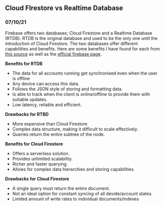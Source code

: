 ## Cloud FIrestore vs Realtime Database
### 07/10/21

Firebase offers two databases; Cloud Firestore and a Realtime Database (RTDB). RTDB is the original database and used to be the only one until the introduction of Cloud Firestore. The two databases offer different capabilities and benefits. Here are some benefits I have found for each from [this source](https://turkjphysiotherrehabil.org/pub/pdf/321/32-1-1475.pdf) as well as the [official firebase page](https://firebase.google.com/docs/firestore/rtdb-vs-firestore). 

**Benefits for RTDB**
* The data for all accounts running get synchronised even when the user is offline
* Any device can access this data. 
* Follows the JSON style of storing and formatting data.
* Is able to track when the client is online/offline to provide them with suitable updates.
* Low latency, reliable and efficient.

**Drawbacks for RTBD**
* More expensive than Cloud Firestore
* Complex data structure, making it difficult to scale effectively. 
* Queries return the entire subtree of the node. 

**Benefits for Cloud Firestore**
* Offers a serverless solution.
* Provides unlimited scalability.
* Richer and faster querying. 
* Allows for complex data hierarchies and storing capabilities.

**Drawbacks for Cloud Firestore**
* A single query must return the entire document.
* Not an ideal option for constant syncing of all devide/account states.
* Limited amount of write rates to individual documents/indexes
